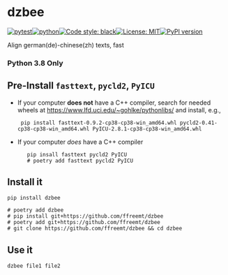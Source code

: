 # dzbee
[![pytest](https://github.com/ffreemt/dzbee/actions/workflows/routine-tests.yml/badge.svg)](https://github.com/ffreemt/dzbee/actions)[![python](https://img.shields.io/static/v1?label=python+&message=3.8&color=blue)](https://www.python.org/downloads/)[![Code style: black](https://img.shields.io/badge/code%20style-black-000000.svg)](https://github.com/psf/black)[![License: MIT](https://img.shields.io/badge/License-MIT-yellow.svg)](https://opensource.org/licenses/MIT)[![PyPI version](https://badge.fury.io/py/dzbee.svg)](https://badge.fury.io/py/dzbee)

Align german(de)-chinese(zh) texts, fast

### Python 3.8 Only

## Pre-Install `fasttext`, `pycld2`, `PyICU`
*   If your computer **does not** have a C++ compiler,
 search for needed wheels at  https://www.lfd.uci.edu/~gohlke/pythonlibs/ and install, e.g.,
    ```
     pip install fasttext-0.9.2-cp38-cp38-win_amd64.whl pycld2-0.41-cp38-cp38-win_amd64.whl PyICU-2.8.1-cp38-cp38-win_amd64.whl
    ```
*   If your computer *does* have a C++ compiler
    ```
       pip insall fasttext pycld2 PyICU
       # poetry add fasttext pycld2 PyICU
    ```

## Install it

```shell
pip install dzbee

# poetry add dzbee
# pip install git+https://github.com/ffreemt/dzbee
# poetry add git+https://github.com/ffreemt/dzbee
# git clone https://github.com/ffreemt/dzbee && cd dzbee
```

## Use it
```bash
dzbee file1 file2

```
